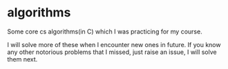 # algorithms

Some core cs algorithms(in C) which I was practicing for my course.

I will solve more of these when I encounter new ones in future. If you know any other notorious problems that I missed, just raise an issue, I will solve them next. 